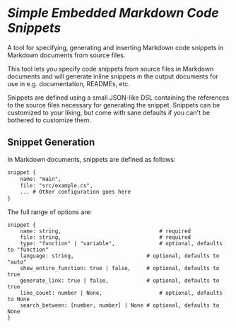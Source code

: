 # _Simple Embedded Markdown Code Snippets_

A tool for specifying, generating and inserting Markdown code snippets in Markdown documents from source files. 

This tool lets you specify code snippets from source files in Markdown documents and will generate inline snippets in the output documents for use in e.g. documentation, READMEs, etc. 

Snippets are defined using a small JSON-like DSL containing the references to the source files necessary for generating the snippet. Snippets can be customized to your liking, but come with sane defaults if you can't be bothered to customize them. 

## Snippet Generation

In Markdown documents, snippets are defined as follows: 

``` markdown
snippet {
    name: "main",
    file: "src/example.cs",
    ... # Other configuration goes here
}
```

The full range of options are: 

```
snippet {
    name: string,                           	# required
    file: string,                           	# required
    type: "function" | "variable",          	# optional, defaults to "function"
	language: string,                       # optional, defaults to "auto"
	show_entire_function: true | false,     # optional, defaults to true
	generate_link: true | false,            # optional, defaults to true
    line_count: number | None,              	# optional, defaults to None
	search_between: [number, number] | None # optional, defaults to None
}

